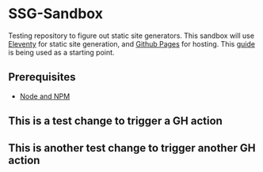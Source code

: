 # SSG-Sandbox

Testing repository to figure out static site generators. This sandbox will use [Eleventy](https://11ty.io/) for static site generation, and [Github Pages](https://pages.github.com/) for hosting. This [guide](https://iamdanielmarino.com/posts/deploying-my-eleventy-site-to-github-pages/) is being used as a starting point.

## Prerequisites

* [Node and NPM](https://nodejs.org/)

## This is a test change to trigger a GH action
## This is another test change to trigger another GH action
